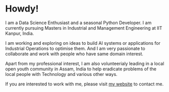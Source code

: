 # Howdy!

<!--
**akashsonowal/akashsonowal** is a ✨ _special_ ✨ repository because its `README.md` (this file) appears on your GitHub profile.

Here are some ideas to get you started:

- 🔭 I’m currently working on ...
- 🌱 I’m currently learning ...
- 👯 I’m looking to collaborate on ...
- 🤔 I’m looking for help with ...
- 💬 Ask me about ...
- 📫 How to reach me: ...
- 😄 Pronouns: ...
- ⚡ Fun fact: ...
-->
I am a Data Science Enthusiast and a seasonal Python Developer. I am currently pursuing Masters in Industrial and Management Engineering at IIT Kanpur, India.

I am working and exploring on ideas to build AI systems or applications for Industrial Operations to optimise them. And I am very passionate to collaborate and work with people who have same domain interest. 

Apart from my professional interest, I am also volunteerialy leading in a local open youth community in Assam, India to help eradicate problems of the local people with Technology and various other ways.

If you are interested to work with me, please visit [my website](https://akashsonowal.github.io) to contact me.



